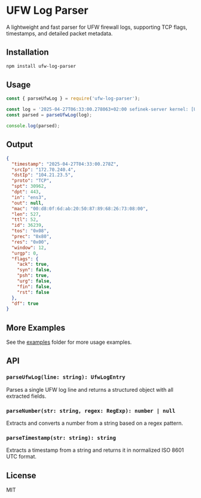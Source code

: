 # UFW Log Parser
A lightweight and fast parser for UFW firewall logs, supporting TCP flags, timestamps, and detailed packet metadata.

## Installation
```bash
npm install ufw-log-parser
```

## Usage
```js
const { parseUfwLog } = require('ufw-log-parser');

const log = '2025-04-27T06:33:00.278063+02:00 sefinek-server kernel: [UFW BLOCK] IN=ens3 OUT= MAC=00:d8:0f:6d:ab:20:50:87:89:68:26:73:08:00 SRC=172.70.240.4 DST=104.21.23.5 LEN=527 TOS=0x08 PREC=0x80 TTL=52 ID=36239 DF PROTO=TCP SPT=30962 DPT=443 WINDOW=12 RES=0x00 ACK PSH URGP=0';
const parsed = parseUfwLog(log);

console.log(parsed);
```

## Output
```json
{
  "timestamp": "2025-04-27T04:33:00.278Z",
  "srcIp": "172.70.240.4",
  "dstIp": "104.21.23.5",
  "proto": "TCP",
  "spt": 30962,
  "dpt": 443,
  "in": "ens3",
  "out": null,
  "mac": "00:d8:0f:6d:ab:20:50:87:89:68:26:73:08:00",
  "len": 527,
  "ttl": 52,
  "id": 36239,
  "tos": "0x08",
  "prec": "0x80",
  "res": "0x00",
  "window": 12,
  "urgp": 0,
  "flags": {
    "ack": true,
    "syn": false,
    "psh": true,
    "urg": false,
    "fin": false,
    "rst": false
  },
  "df": true
}
```

## More Examples
See the [examples](examples) folder for more usage examples.


## API
### `parseUfwLog(line: string): UfwLogEntry`
Parses a single UFW log line and returns a structured object with all extracted fields.

### `parseNumber(str: string, regex: RegExp): number | null`
Extracts and converts a number from a string based on a regex pattern.

### `parseTimestamp(str: string): string`
Extracts a timestamp from a string and returns it in normalized ISO 8601 UTC format.


## License
MIT